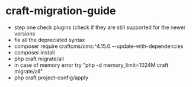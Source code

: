 # craft-migration-guide

- step one check plugins (check if they are still supported for the newer versions
- fix all the depreciated syntax
- composer require craftcms/cms:^4.15.0 --update-with-dependencies
- composer install
- php craft migrate/all
- in case of memory error try "php -d memory_limit=1024M craft migrate/all"
- php craft project-config/apply

  
